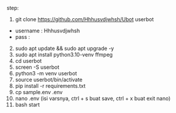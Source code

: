 step:
1. git clone https://github.com/Hhhusvdjwhsh/Ubot userbot
- username : Hhhusvdjwhsh
- pass : 

2. sudo apt update && sudo apt upgrade -y
3. sudo apt install python3.10-venv ffmpeg
4. cd userbot
5. screen -S userbot
6. python3 -m venv userbot
7. source userbot/bin/activate
8. pip install -r requirements.txt
9. cp sample.env .env
10. nano .env (isi varsnya, ctrl + s buat save, ctrl + x buat exit nano)
11. bash start
